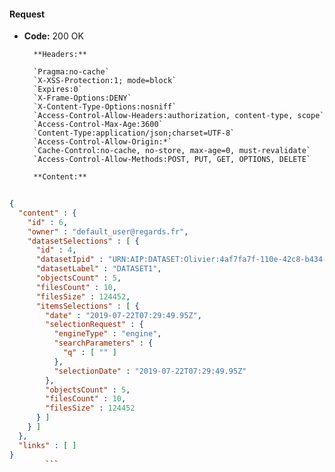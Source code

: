 #### Request

* **Code:** 200 OK

        **Headers:**

        `Pragma:no-cache`
        `X-XSS-Protection:1; mode=block`
        `Expires:0`
        `X-Frame-Options:DENY`
        `X-Content-Type-Options:nosniff`
        `Access-Control-Allow-Headers:authorization, content-type, scope`
        `Access-Control-Max-Age:3600`
        `Content-Type:application/json;charset=UTF-8`
        `Access-Control-Allow-Origin:*`
        `Cache-Control:no-cache, no-store, max-age=0, must-revalidate`
        `Access-Control-Allow-Methods:POST, PUT, GET, OPTIONS, DELETE`

        **Content:**

```json
    
{
  "content" : {
    "id" : 6,
    "owner" : "default_user@regards.fr",
    "datasetSelections" : [ {
      "id" : 4,
      "datasetIpid" : "URN:AIP:DATASET:Olivier:4af7fa7f-110e-42c8-b434-7c863c280548:V1",
      "datasetLabel" : "DATASET1",
      "objectsCount" : 5,
      "filesCount" : 10,
      "filesSize" : 124452,
      "itemsSelections" : [ {
        "date" : "2019-07-22T07:29:49.95Z",
        "selectionRequest" : {
          "engineType" : "engine",
          "searchParameters" : {
            "q" : [ "" ]
          },
          "selectionDate" : "2019-07-22T07:29:49.95Z"
        },
        "objectsCount" : 5,
        "filesCount" : 10,
        "filesSize" : 124452
      } ]
    } ]
  },
  "links" : [ ]
}
        ```
